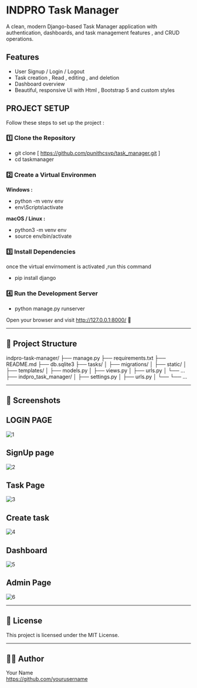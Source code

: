 # INDPRO Task Manager

A clean, modern Django-based Task Manager application with authentication, dashboards, and task management features , and CRUD operations.

##  Features

- User Signup / Login / Logout
- Task creation , Read , editing , and deletion
- Dashboard overview
- Beautiful, responsive UI with Html , Bootstrap 5 and custom styles

##  PROJECT SETUP

Follow these steps to set up the project :

### 1️⃣ Clone the Repository

 - git clone [ https://github.com/punithcsvp/task_manager.git ]
 - cd taskmanager

### 2️⃣ Create a Virtual Environmen

**Windows :**

- python -m venv env
- env\Scripts\activate

**macOS / Linux :**

- python3 -m venv env
- source env/bin/activate

### 3️⃣ Install Dependencies

once the virtual envirnoment is activated ,run this command
- pip install django

###  4️⃣ Run the Development Server

- python manage.py runserver

Open your browser and visit http://127.0.0.1:8000/ 🎉

---

## 📂 Project Structure

indpro-task-manager/
├── manage.py
├── requirements.txt
├── README.md
├── db.sqlite3
├── tasks/
│   ├── migrations/
│   ├── static/
│   ├── templates/
│   ├── models.py
│   ├── views.py
│   ├── urls.py
│   └── ...
├── indpro_task_manager/
│   ├── settings.py
│   ├── urls.py
│   └── 
└── ...

---


## 📸 Screenshots
 ## LOGIN PAGE 
![1](https://github.com/user-attachments/assets/49d8a9e8-0590-4165-9b8d-515b99f6a950)

## SignUp page
![2](https://github.com/user-attachments/assets/ddd5ba72-1848-4cdb-b220-e630e532ff95)

## Task Page
![3](https://github.com/user-attachments/assets/80921cec-bb2e-4c20-98c8-a96b25c05744)

## Create task
![4](https://github.com/user-attachments/assets/243a78cd-9f16-46a6-85d2-6488d2b7c626)

## Dashboard
![5](https://github.com/user-attachments/assets/255739b5-d1ce-4b1c-8151-3fc17e62cd21)

## Admin Page
![6](https://github.com/user-attachments/assets/21159f10-c492-47d5-8e9b-87876e0f4072)








---

## 📃 License

This project is licensed under the MIT License.

---

## 👩‍💻 Author

Your Name  
https://github.com/yourusername

